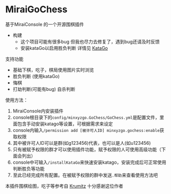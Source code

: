 # MiraiGoChess
基于MiraiConsole 的一个开源围棋插件
 
- 构建
  - 这个项目可能有很多bug 但我也尽力去修复了，遇到bug还请及时反馈
  - 安装kataGo以启用胜负判断 详情见 [KataGo](https://github.com/lightvector/KataGo)

支持功能
- 基础下棋，吃子，棋局使用图片实时浏览
- 胜负判断 (使用kataGo)
- 悔棋
- 打劫判断(可能有bug) 自杀判断

使用方法：
1. MiraiConsole内安装插件
2. console根目录下的`config/minxyzgo.GoChess/GoChess.yml`是配置文件，里面包含手动安装katago等设置，可根据需求来设定
3. console内输入`/permission add [被许可人ID] minxyzgo.gochess:enable`获取权限
4. 其中被许可人ID可以是群(如g123456)代表，也可以是人(如u123456)
5. 只有被赋予权限的群才可以使用插件功能，赋予权限的人可使用高级功能（下面会列出）
6. console中可输入`/installKataGo`来快速安装katago，安装完成后可正常使用判断胜负等功能
7. 至此已经完成所有配置。在被赋予权限的群中发送`.帮助`来查看使用方法吧

本插件围棋绘图，吃子等参考自 [Krumitz](https://www.cnblogs.com/phyger/p/14058668.html) 十分感谢这位作者
